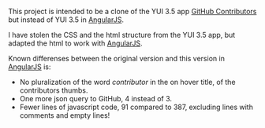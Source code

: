 This project is intended to be a clone of the YUI 3.5 app
[GitHub Contributors](http://yuilibrary.com/yui/docs/app/app-contributors.html)
but instead of YUI 3.5 in [AngularJS](http://angularjs.org/).

I have stolen the CSS and the html structure from the YUI 3.5 app, but
adapted the html to work with [AngularJS](http://angularjs.org/).

Known differenses between the original version and this version in
[AngularJS](http://angularjs.org/) is:

* No pluralization of the word _contributor_ in the on hover title, of
  the contributors thumbs.
* One more json query to GitHub, 4 instead of 3.
* Fewer lines of javascript code, 91 compared to 387, excluding lines
  with comments and empty lines!
